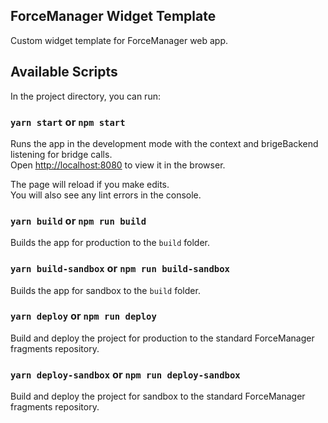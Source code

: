 ## ForceManager Widget Template

Custom widget template for ForceManager web app.

## Available Scripts

In the project directory, you can run:

### `yarn start` or `npm start`

Runs the app in the development mode with the context and brigeBackend listening for bridge calls.<br>
Open [http://localhost:8080](http://localhost:8080) to view it in the browser.

The page will reload if you make edits.<br>
You will also see any lint errors in the console.

### `yarn build` or `npm run build`

Builds the app for production to the `build` folder.<br>

### `yarn build-sandbox` or `npm run build-sandbox`

Builds the app for sandbox to the `build` folder.<br>

### `yarn deploy` or `npm run deploy`

Build and deploy the project for production to the standard ForceManager fragments repository.

### `yarn deploy-sandbox` or `npm run deploy-sandbox`

Build and deploy the project for sandbox to the standard ForceManager fragments repository.
